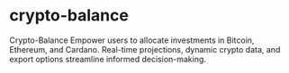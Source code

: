 # crypto-balance
Crypto-Balance Empower users to allocate investments in Bitcoin, Ethereum, and Cardano. Real-time projections, dynamic crypto data, and export options streamline informed decision-making.
